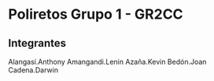 # Poliretos Grupo 1 - GR2CC

## Integrantes

Alangasí.Anthony    Amangandi.Lenin    Azaña.Kevin    Bedón.Joan    Cadena.Darwin
